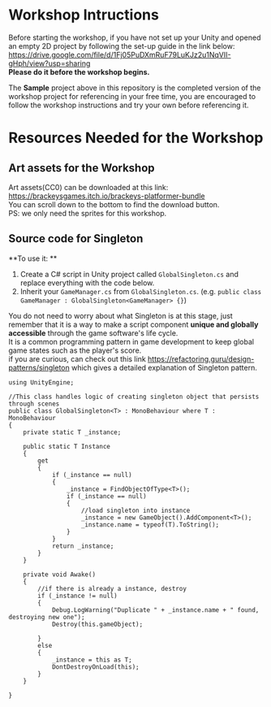 # Workshop Intructions  
Before starting the workshop, if you have not set up your Unity and opened an empty 2D project by following the set-up guide in the link below:  
https://drive.google.com/file/d/1Fj05PuDXmRuF79LuKJz2u1NqVII-gHph/view?usp=sharing  
**Please do it before the workshop begins.**  

The <b>Sample</b> project above in this repository is the completed version of the workshop project for referencing in your free time, you are encouraged to follow the workshop instructions and try your own before referencing it.  

# Resources Needed for the Workshop  
## Art assets for the Workshop  
Art assets(CC0) can be downloaded at this link:  https://brackeysgames.itch.io/brackeys-platformer-bundle  
You can scroll down to the bottom to find the download button.  
PS: we only need the sprites for this workshop.  

## Source code for Singleton  
**To use it: **  
1. Create a C# script in Unity project called ```GlobalSingleton.cs``` and replace everything with the code below.  
2. Inherit your ```GameManager.cs``` from ```GlobalSingleton.cs```. (e.g. ```public class GameManager : GlobalSingleton<GameManager> {}```)   

You do not need to worry about what Singleton is at this stage, just remember that it is a way to make a script component **unique and globally accessible** through the game software's life cycle.  
It is a common programming pattern in game development to keep global game states such as the player's score.  
if you are curious, can check out this link https://refactoring.guru/design-patterns/singleton which gives a detailed explanation of Singleton pattern.  

```
using UnityEngine;

//This class handles logic of creating singleton object that persists through scenes
public class GlobalSingleton<T> : MonoBehaviour where T : MonoBehaviour
{
    private static T _instance;

    public static T Instance
    {
        get
        {
            if (_instance == null)
            {
                _instance = FindObjectOfType<T>();
                if (_instance == null)
                {
                    //load singleton into instance
                    _instance = new GameObject().AddComponent<T>();
                    _instance.name = typeof(T).ToString();
                }
            }
            return _instance;
        }
    }

    private void Awake()
    {
        //if there is already a instance, destroy
        if (_instance != null)
        {
            Debug.LogWarning("Duplicate " + _instance.name + " found, destroying new one");
            Destroy(this.gameObject);

        }
        else
        {
            _instance = this as T;
            DontDestroyOnLoad(this);
        }
    }

}
``` 
